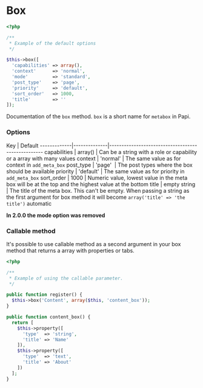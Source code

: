 # Box

```php
<?php

/**
 * Example of the default options
 */

$this->box([
  'capabilities' => array(),
  'context'      => 'normal',
  'mode'         => 'standard',
  'post_type'    => 'page',
  'priority'     => 'default',
  'sort_order'   => 1000,
  'title'        => ''
]);
```

Documentation of the `box` method. `box` is a short name for `metabox` in Papi.

### Options

Key          | Default
-------------|--------------|---------------------------------------------------
capabilities | array()      | Can be a string with a role or capability or a array with many values
context      | 'normal'     | The same value as for context in `add_meta_box`
post_type    | 'page'       | The post types where the box should be available
priority     | 'default'    | The same value as for priority in `add_meta_box`
sort_order   | 1000         |
Numeric value, lowest value in the meta box will be at the top and the highest value at the bottom
title        | empty string | The title of the meta box. This can't be empty. When passing a string as the first argument for box method it will become `array('title' => 'the title')` automatic

**In 2.0.0 the mode option was removed**

### Callable method

It's possible to use callable method as a second argument in your box method
that returns a array with properties or tabs.

```php
<?php

/**
 * Example of using the callable parameter.
 */

public function register() {
  $this->box('Content', array($this, 'content_box'));
}

public function content_box() {
  return [
    $this->property([
      'type'  => 'string',
      'title' => 'Name'
    ]),
    $this->property([
      'type'  => 'text',
      'title' => 'About'
    ])
  ];
}
```
